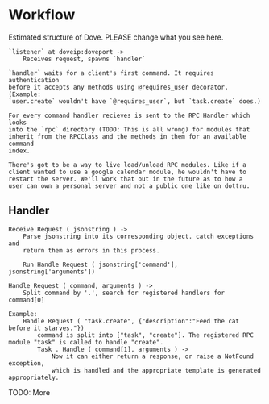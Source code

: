 Workflow
========

Estimated structure of Dove. PLEASE change what you see here.


    `listener` at doveip:doveport ->
        Receives request, spawns `handler`

    `handler` waits for a client's first command. It requires authentication
    before it accepts any methods using @requires_user decorator. (Example:
    `user.create` wouldn't have `@requires_user`, but `task.create` does.)

    For every command handler recieves is sent to the RPC Handler which looks
    into the `rpc` directory (TODO: This is all wrong) for modules that
    inherit from the RPCClass and the methods in them for an available command
    index.

    There's got to be a way to live load/unload RPC modules. Like if a
    client wanted to use a google calendar module, he wouldn't have to
    restart the server. We'll work that out in the future as to how a
    user can own a personal server and not a public one like on dottru.


Handler
-------
    
    Receive Request ( jsonstring ) ->
        Parse jsonstring into its corresponding object. catch exceptions and
        return them as errors in this process.

        Run Handle Request ( jsonstring['command'], jsonstring['arguments'])

    Handle Request ( command, arguments ) ->
        Split command by '.', search for registered handlers for command[0]

    Example:
        Handle Request ( "task.create", {"description":"Feed the cat before it starves."})
            command is split into ["task", "create"]. The registered RPC module "task" is called to handle "create".
            Task . Handle ( command[1], arguments ) ->
                Now it can either return a response, or raise a NotFound exception,
                which is handled and the appropriate template is generated appropriately.

TODO: More
